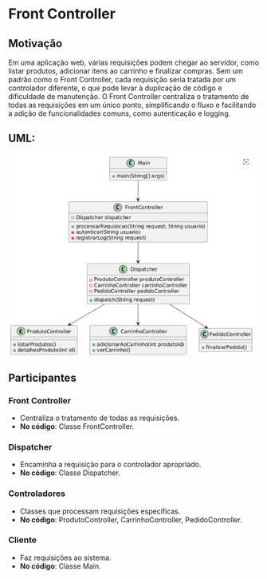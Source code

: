 # Front Controller

## Motivação

Em uma aplicação web, várias requisições podem chegar ao servidor, como listar produtos, adicionar itens ao carrinho e finalizar compras. Sem um padrão como o Front Controller, cada requisição seria tratada por um controlador diferente, o que pode levar à duplicação de código e dificuldade de manutenção. O Front Controller centraliza o tratamento de todas as requisições em um único ponto, simplificando o fluxo e facilitando a adição de funcionalidades comuns, como autenticação e logging.

## UML:
![alt text](image.png)


## Participantes

### **Front Controller**
- Centraliza o tratamento de todas as requisições.
- **No código**: Classe FrontController.

### **Dispatcher**
- Encaminha a requisição para o controlador apropriado.
- **No código**: Classe Dispatcher.

### **Controladores**
- Classes que processam requisições específicas.
- **No código**: ProdutoController, CarrinhoController, PedidoController.

### **Cliente**
- Faz requisições ao sistema.
- **No código**: Classe Main.

